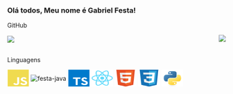 ### Olá todos, Meu nome é Gabriel Festa!
<div style="display: inline_block">
  <P>GitHub</P>
<img align="center" height="180em" src="https://github-readme-stats.vercel.app/api?username=GabrielFesta&show_icons=true&theme=radical"/>
<img align="right" height="180em" src="https://github-readme-stats.vercel.app/api/top-langs/?username=GabrielFesta&layout=compact&langs_count=7&theme=radical"/>
</div>

<div style="display: inline_block"><br>
  <p>Linguagens</p>
  <img align="center" alt="festa-Js" height="40" width="50" src="https://raw.githubusercontent.com/devicons/devicon/master/icons/javascript/javascript-plain.svg">
  <img align="center" alt="festa-java" height="40" width="50" src="https://cdn.jsdelivr.net/gh/devicons/devicon@latest/icons/java/java-original.svg" />
  <img align="center" alt="festa-Ts" height="40" width="50" src="https://raw.githubusercontent.com/devicons/devicon/master/icons/typescript/typescript-plain.svg">
  <img align="center" alt="festa-React" height="40" width="50" src="https://raw.githubusercontent.com/devicons/devicon/master/icons/react/react-original.svg">
  <img align="center" alt="festa-HTML" height="40" width="50" src="https://raw.githubusercontent.com/devicons/devicon/master/icons/html5/html5-original.svg">
  <img align="center" alt="festa-CSS" height="40" width="50" src="https://raw.githubusercontent.com/devicons/devicon/master/icons/css3/css3-original.svg">
  <img align="center" alt="festa-Python" height="40" width="50" src="https://raw.githubusercontent.com/devicons/devicon/master/icons/python/python-original.svg">


</div>
